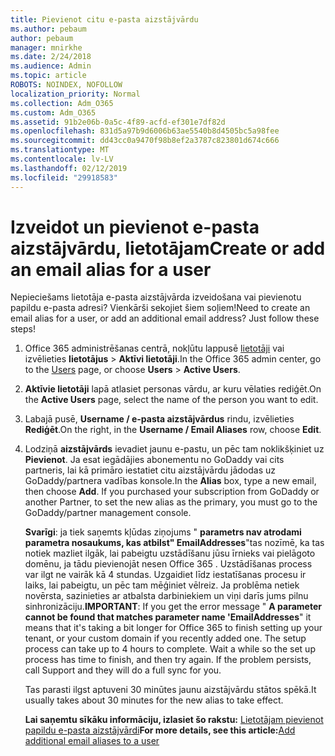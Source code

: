 ```yaml
---
title: Pievienot citu e-pasta aizstājvārdu
ms.author: pebaum
author: pebaum
manager: mnirkhe
ms.date: 2/24/2018
ms.audience: Admin
ms.topic: article
ROBOTS: NOINDEX, NOFOLLOW
localization_priority: Normal
ms.collection: Adm_O365
ms.custom: Adm_O365
ms.assetid: 91b2e06b-0a5c-4f89-acfd-ef301e7df82d
ms.openlocfilehash: 831d5a97b9d6006b63ae5540b8d4505bc5a98fee
ms.sourcegitcommit: dd43cc0a9470f98b8ef2a3787c823801d674c666
ms.translationtype: MT
ms.contentlocale: lv-LV
ms.lasthandoff: 02/12/2019
ms.locfileid: "29918583"
---
```

# <a name="create-or-add-an-email-alias-for-a-user"></a><span data-ttu-id="b8f52-102">Izveidot un pievienot e-pasta aizstājvārdu, lietotājam</span><span class="sxs-lookup"><span data-stu-id="b8f52-102">Create or add an email alias for a user</span></span>

<span data-ttu-id="b8f52-p101">Nepieciešams lietotāja e-pasta aizstājvārda izveidošana vai pievienotu papildu e-pasta adresi? Vienkārši sekojiet šiem soļiem!</span><span class="sxs-lookup"><span data-stu-id="b8f52-p101">Need to create an email alias for a user, or add an additional email address? Just follow these steps!</span></span>
  
1. <span data-ttu-id="b8f52-105">Office 365 administrēšanas centrā, nokļūtu lappusē [lietotāji](https://go.microsoft.com/fwlink/p/?linkid=834822) vai izvēlieties **lietotājus** \> **Aktīvi lietotāji**.</span><span class="sxs-lookup"><span data-stu-id="b8f52-105">In the Office 365 admin center, go to the [Users](https://go.microsoft.com/fwlink/p/?linkid=834822) page, or choose **Users** \> **Active Users**.</span></span>
    
2. <span data-ttu-id="b8f52-106">**Aktīvie lietotāji** lapā atlasiet personas vārdu, ar kuru vēlaties rediģēt.</span><span class="sxs-lookup"><span data-stu-id="b8f52-106">On the **Active Users** page, select the name of the person you want to edit.</span></span> 
    
3. <span data-ttu-id="b8f52-107">Labajā pusē, **Username / e-pasta aizstājvārdus** rindu, izvēlieties **Rediģēt**.</span><span class="sxs-lookup"><span data-stu-id="b8f52-107">On the right, in the **Username / Email Aliases** row, choose **Edit**.</span></span>
    
4. <span data-ttu-id="b8f52-p102">Lodziņā **aizstājvārds** ievadiet jaunu e-pastu, un pēc tam noklikšķiniet uz **Pievienot**. Ja esat iegādājies abonementu no GoDaddy vai cits partneris, lai kā primāro iestatiet citu aizstājvārdu jādodas uz GoDaddy/partnera vadības konsole.</span><span class="sxs-lookup"><span data-stu-id="b8f52-p102">In the **Alias** box, type a new email, then choose **Add**. If you purchased your subscription from GoDaddy or another Partner, to set the new alias as the primary, you must go to the GoDaddy/partner management console.</span></span> 
    
    <span data-ttu-id="b8f52-p103">**Svarīgi**: ja tiek saņemts kļūdas ziņojums " **parametrs nav atrodami parametra nosaukums, kas atbilst" EmailAddresses**"tas nozīmē, ka tas notiek mazliet ilgāk, lai pabeigtu uzstādīšanu jūsu īrnieks vai pielāgoto domēnu, ja tādu pievienojāt nesen Office 365 . Uzstādīšanas process var ilgt ne vairāk kā 4 stundas. Uzgaidiet līdz iestatīšanas procesu ir laiks, lai pabeigtu, un pēc tam mēģiniet vēlreiz. Ja problēma netiek novērsta, sazinieties ar atbalsta darbiniekiem un viņi darīs jums pilnu sinhronizāciju.</span><span class="sxs-lookup"><span data-stu-id="b8f52-p103">**IMPORTANT**: If you get the error message " **A parameter cannot be found that matches parameter name 'EmailAddresses**" it means that it's taking a bit longer for Office 365 to finish setting up your tenant, or your custom domain if you recently added one. The setup process can take up to 4 hours to complete. Wait a while so the set up process has time to finish, and then try again. If the problem persists, call Support and they will do a full sync for you.</span></span>
    
    <span data-ttu-id="b8f52-114">Tas parasti ilgst aptuveni 30 minūtes jaunu aizstājvārdu stātos spēkā.</span><span class="sxs-lookup"><span data-stu-id="b8f52-114">It usually takes about 30 minutes for the new alias to take effect.</span></span>
    
    <span data-ttu-id="b8f52-115">**Lai saņemtu sīkāku informāciju, izlasiet šo rakstu:** [Lietotājam pievienot papildu e-pasta aizstājvārdi](https://support.office.com/article/Add-additional-email-aliases-to-a-user-0b0bd900-68b1-4bf5-808b-5d240a7739f4.aspx)</span><span class="sxs-lookup"><span data-stu-id="b8f52-115">**For more details, see this article:**[Add additional email aliases to a user](https://support.office.com/article/Add-additional-email-aliases-to-a-user-0b0bd900-68b1-4bf5-808b-5d240a7739f4.aspx)</span></span>
    

